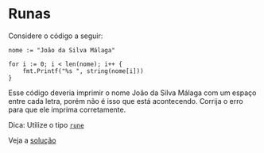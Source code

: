 # Runas

Considere o código a seguir:

```
nome := "João da Silva Málaga"

for i := 0; i < len(nome); i++ {
    fmt.Printf("%s ", string(nome[i]))
}
```

Esse código deveria imprimir o nome João da Silva Málaga com um espaço entre
cada letra, porém não é isso que está acontecendo. Corrija o erro para que ele
imprima corretamente.

Dica: Utilize o tipo [`rune`](https://go.dev/blog/strings#code-points-characters-and-runes)

Veja a [solução](./solucoes/07-bytes.go)
